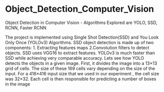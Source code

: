 # Object_Detection_Computer_Vision
Object Detection in Computer Vision - Algorithms Explored  are YOLO, SSD, RCNN, Faster RCNN

The project is implemented using Single Shot Detection(SSD) and You Look Only Once (YOLOv3) Algorithms. 
SSD object detection is made up of two components: 1. Extracting features maps 2.Convolution filters to detect objects. SSD uses VGG16 to extract features.
YOLOv3 is much faster than SSD while achieving very comparable accuracy. Lets see how YOLO detects the objects in a given image. First, it divides the image into a 13×13 grid of cells. The size of these 169 cells vary depending on the size of the input. For a 416×416 input size that we used in our experiment , the cell size was 32×32. Each cell is then responsible for predicting a number of  boxes in the image

